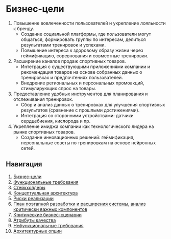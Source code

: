 # Бизнес-цели

1. Повышение вовлеченности пользователей и укрепление лояльности к бренду.
   * Создание социальной платформы, где пользователи могут общаться, формировать группы по интересам, делиться результатами тренировок и успехами.
   * Повышение интереса к здоровому образу жизни через геймификацию, соревнования и совместные тренировки.
2. Расширение каналов продаж спортивных товаров.
   * Интеграция с существующими приложениями компании и рекомендация товаров на основе собранных данных о тренировках и предпочтениях пользователей.
   * Внедрение региональных и персональных промоакций, стимулирующих спрос на товары.
3. Предоставление удобных инструментов для планирования и отслеживания тренировок.
   * Сбор и анализ данных о тренировках для улучшения спортивных результатов (сравнение с прошлыми достижениями).
   * Интеграция со сторонними устройствами: датчики сердцебиения, кислорода и пр.
4. Укрепление имиджа компании как технологического лидера на рынке спортивных товаров.
   * Создание инновационных решений: геймификация, персональные советы по тренировкам на основе нейронных сетей.

## Навигация

1. [Бизнес-цели](https://github.com/f0rw4rd-dev/sb-final-project/blob/main/business_objectives.md)
2. [Функциональные требования](https://github.com/f0rw4rd-dev/sb-final-project/blob/main/functional_requirements.md)
3. [Стейкхолдеры](https://github.com/f0rw4rd-dev/sb-final-project/blob/main/stakeholders.md)
4. [Концептуальная архитектура](https://github.com/f0rw4rd-dev/sb-final-project/blob/main/concept_architecture.md)
5. [Риски реализации](https://github.com/f0rw4rd-dev/sb-final-project/blob/main/implementation_risks.md)
6. [План поэтапной разработки и расширения системы, анализ критически важных компонентов](https://github.com/f0rw4rd-dev/sb-final-project/blob/main/development_plan.md)
7. [Критические бизнес-сценарии](https://github.com/f0rw4rd-dev/sb-final-project/blob/main/critical_business_scenarios.md)
8. [Атрибуты качества](https://github.com/f0rw4rd-dev/sb-final-project/blob/main/quality_attributes.md)
9. [Нефункциональные требования](https://github.com/f0rw4rd-dev/sb-final-project/blob/main/nonfunctional_requirements.md)
10. [Архитектурные опции](https://github.com/f0rw4rd-dev/sb-final-project/blob/main/architectural_options.md)